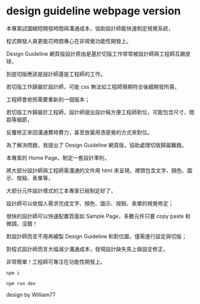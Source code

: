 # design guideline webpage version

本專案試圖縮短開發時間與溝通成本，協助設計師能快速制定視覺系統，

程式開發人員更能花時間專心在非視覺功能性開發上。

Design Guideline 網頁版設計原由是基於切版工作常常被設計師與工程師互踢皮球，

到底切版應該是設計師還是工程師的工作。

若切版工作歸屬於設計師，可能 css 無法如工程師預期符合後續開發所需，

工程師會依照需要重新刻一個版本；

若切版工作歸屬於工程師，設計師提出設計稿方便工程師對位，可能包含尺寸、間距等細節，

反覆修正來回溝通費時費力，甚至放棄用憑感覺的方式來對位。

為了解決問題，我提出了 Design Guideline 網頁版，協助處理切版歸屬難題。

本專案的 Home Page，制定一套設計準則，

將大部分設計師與工程師需溝通的文件用 html 來呈現，裡頭包含文字、顏色、圖示、按鈕、表單等，

大部分元件設計樣式的工本專案已經制定好了，

設計師可以依個人需求完成文字、顏色、圖示、按鈕、表單的視覺修定；

很快的設計師可以快速配置頁面如 Sample Page，多數元件只要 copy paste 和微調，沒錯！

對設計師而言不用再繪製 Design Guideline 和對位圖，僅需進行設定與切版；

對程式設計師而言大幅減少溝通成本，發現設計缺失馬上做設定修正，

非常簡單！工程師可專注在功能性開發上。

```
npm i

npm run dev

```

design by William77


